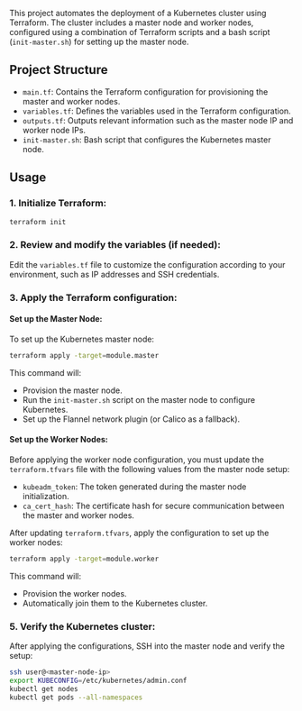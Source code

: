 This project automates the deployment of a Kubernetes cluster using Terraform. The cluster includes a master node and worker nodes, configured using a combination of Terraform scripts and a bash script (`init-master.sh`) for setting up the master node.

## Project Structure

- `main.tf`: Contains the Terraform configuration for provisioning the master and worker nodes.
- `variables.tf`: Defines the variables used in the Terraform configuration.
- `outputs.tf`: Outputs relevant information such as the master node IP and worker node IPs.
- `init-master.sh`: Bash script that configures the Kubernetes master node.

## Usage

### 1. Initialize Terraform:

```bash
terraform init
```

### 2. Review and modify the variables (if needed):

Edit the `variables.tf` file to customize the configuration according to your environment, such as IP addresses and SSH credentials.

### 3. Apply the Terraform configuration:

#### Set up the Master Node:

To set up the Kubernetes master node:

```bash
terraform apply -target=module.master
```

This command will:
- Provision the master node.
- Run the `init-master.sh` script on the master node to configure Kubernetes.
- Set up the Flannel network plugin (or Calico as a fallback).

#### Set up the Worker Nodes:

Before applying the worker node configuration, you must update the `terraform.tfvars` file with the following values from the master node setup:

- `kubeadm_token`: The token generated during the master node initialization.
- `ca_cert_hash`: The certificate hash for secure communication between the master and worker nodes.

After updating `terraform.tfvars`, apply the configuration to set up the worker nodes:

```bash
terraform apply -target=module.worker
```

This command will:
- Provision the worker nodes.
- Automatically join them to the Kubernetes cluster.

### 5. Verify the Kubernetes cluster:

After applying the configurations, SSH into the master node and verify the setup:

```bash
ssh user@<master-node-ip>
export KUBECONFIG=/etc/kubernetes/admin.conf
kubectl get nodes
kubectl get pods --all-namespaces
```
